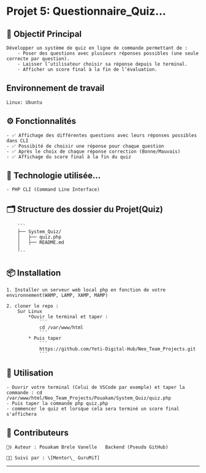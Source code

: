 # Projet 5: Questionnaire_Quiz... 

## 🎯 Objectif Principal

    Développer un système de quiz en ligne de commande permettant de :
        - Poser des questions avec plusieurs réponses possibles (une seule correcte par question).
        - Laisser l’utilisateur choisir sa réponse depuis le terminal.
        - Afficher un score final à la fin de l’évaluation.

## Environnement de travail
    Linux: Ubuntu

## ⚙️ Fonctionnalités

    - ✅ Affichage des différentes questions avec leurs réponses possibles dans CLI
    - ✅ Possibité de choisir une réponse pour chaque question
    - ✅ Après le choix de chaque réponse correction (Bonne/Mauvais)
    - ✅ Affichage du score final à la fin du quiz

## 🧠 Technologie utilisée...

    - PHP CLI (Command Line Interface)

## 🗂️ Structure des dossier du Projet(**Quiz**)

        ```
        ├── System_Quiz/
        │   ├── quiz.php
        │   ├── README.md
        │   
        ```

## 📦 Installation

    1. Installer un serveur web local php en fonction de votre environnement(WAMP, LAMP, XAMP, MAMP)

    2. cloner le repo :
        Sur Linux
            *Ouvir le terminal et taper :
                ```
                cd /var/www/html
                ```
            * Puis taper
                ```
                https://github.com/Yeti-Digital-Hub/Neo_Team_Projects.git
                ```

## 🚀 Utilisation

    - Ouvrir votre terminal (Celui de VSCode par exemple) et taper la commande : cd /var/www/html/Neo_Team_Projects/Pouakam/System_Quiz/quiz.php
    - Puis taper la commande php quiz.php
    - commencer le quiz et lorsque cela sera terminé un score final s'affichera



## 🤝 Contributeurs

    🙋‍♀️ Auteur : Pouakam Brele Vanelle   Backend (Pseudo GitHub)
    
    🧑‍🏫 Suivi par : \[Mentor\_ GuruMiT]

---